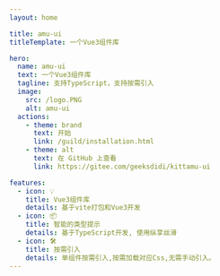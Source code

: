 ```yaml
---
layout: home

title: amu-ui
titleTemplate: 一个Vue3组件库

hero:
  name: amu-ui
  text: 一个Vue3组件库
  tagline: 支持TypeScript，支持按需引入
  image:
    src: /logo.PNG
    alt: amu-ui
  actions:
    - theme: brand
      text: 开始
      link: /guild/installation.html
    - theme: alt
      text: 在 GitHub 上查看
      link: https://gitee.com/geeksdidi/kittamu-ui

features:
  - icon: 💡
    title: Vue3组件库
    details: 基于vite打包和Vue3开发
  - icon: 📦
    title: 智能的类型提示
    details: 基于TypeScript开发, 使用纵享丝滑
  - icon: 🛠️
    title: 按需引入
    details: 单组件按需引入,按需加载对应Css,无需手动引入。
---
```

